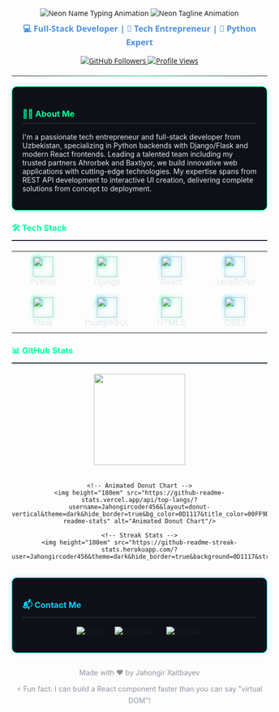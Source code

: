 <div align="center" style="font-family: 'Segoe UI', Tahoma, Geneva, Verdana, sans-serif;">

  <!-- Header Section with Neon Effect -->
  <img src="https://readme-typing-svg.herokuapp.com?font=Fira+Code&weight=600&size=32&duration=3000&pause=1000&color=00FF9D&bgcolor=0D1117&center=true&vCenter=true&width=500&lines=Jahongir+Xaitbayev" alt="Neon Name Typing Animation">
  
  <!-- Neon Tagline -->
  <img src="https://readme-typing-svg.herokuapp.com?font=Fira+Code&weight=600&size=24&duration=3000&pause=1000&color=00D1FF&bgcolor=0D1117&center=true&vCenter=true&width=600&lines=Startup+Founder+in+Uzbekistan" alt="Neon Tagline Animation">
  
  <h3 style="color: #4A90E2; margin-top: 10px;">💻 Full-Stack Developer | 🚀 Tech Entrepreneur | 🐍 Python Expert</h3>
  
  <!-- Badges -->
  <p>
    <a href="https://github.com/Jahongircoder456?tab=followers">
      <img src="https://img.shields.io/github/followers/Jahongircoder456?style=for-the-badge&label=Followers&color=00FF9D&labelColor=0D1117" alt="GitHub Followers">
    </a>
    <a href="https://github.com/Jahongircoder456">
      <img src="https://komarev.com/ghpvc/?username=Jahongircoder456&style=for-the-badge&label=Profile+Views&color=00D1FF&labelColor=0D1117" alt="Profile Views">
    </a>
  </p>
  
  <!-- Divider -->
  <hr style="border: 0; height: 1px; background-image: linear-gradient(to right, rgba(0,255,157,0), rgba(0,255,157,0.75), rgba(0,255,157,0)); margin: 20px 0;">
</div>

<!-- About Section with Neon Border -->
<div style="background-color: #0D1117; padding: 20px; border-radius: 10px; margin: 20px 0; border: 1px solid #00FF9D; box-shadow: 0 0 10px rgba(0,255,157,0.3);">
  <h3 style="color: #00FF9D; border-bottom: 2px solid #1F2937; padding-bottom: 8px;">👨‍💻 About Me</h3>
  <p style="color: #E5E7EB;">
    I'm a passionate tech entrepreneur and full-stack developer from Uzbekistan, specializing in Python backends with Django/Flask and modern React frontends. 
    Leading a talented team including my trusted partners Ahrorbek and Baxtiyor, we build innovative web applications with cutting-edge technologies.
    My expertise spans from REST API development to interactive UI creation, delivering complete solutions from concept to deployment.
  </p>
</div>

<!-- Tech Stack Section -->
<div>
  <h3 style="color: #00FF9D; border-bottom: 2px solid #1F2937; padding-bottom: 8px;">🛠️ Tech Stack</h3>
  
  <div align="center" style="margin: 20px 0;">
    <table>
      <tr>
        <td align="center" width="110" style="padding: 10px;">
          <img src="https://cdn.jsdelivr.net/gh/devicons/devicon/icons/python/python-original.svg" width="40" style="filter: drop-shadow(0 0 5px #00FF9D);"/>
          <br><span style="color: #E5E7EB;">Python</span>
        </td>
        <td align="center" width="110" style="padding: 10px;">
          <img src="https://cdn.jsdelivr.net/gh/devicons/devicon/icons/django/django-plain.svg" width="40" style="filter: drop-shadow(0 0 5px #00FF9D);"/>
          <br><span style="color: #E5E7EB;">Django</span>
        </td>
        <td align="center" width="110" style="padding: 10px;">
          <img src="https://cdn.jsdelivr.net/gh/devicons/devicon/icons/react/react-original.svg" width="40" style="filter: drop-shadow(0 0 5px #00D1FF);"/>
          <br><span style="color: #E5E7EB;">React</span>
        </td>
        <td align="center" width="110" style="padding: 10px;">
          <img src="https://cdn.jsdelivr.net/gh/devicons/devicon/icons/javascript/javascript-original.svg" width="40" style="filter: drop-shadow(0 0 5px #00D1FF);"/>
          <br><span style="color: #E5E7EB;">JavaScript</span>
        </td>
      </tr>
      <tr>
        <td align="center" width="110" style="padding: 10px;">
          <img src="https://cdn.jsdelivr.net/gh/devicons/devicon/icons/flask/flask-original.svg" width="40" style="filter: drop-shadow(0 0 5px #00FF9D);"/>
          <br><span style="color: #E5E7EB;">Flask</span>
        </td>
        <td align="center" width="110" style="padding: 10px;">
          <img src="https://cdn.jsdelivr.net/gh/devicons/devicon/icons/postgresql/postgresql-original.svg" width="40" style="filter: drop-shadow(0 0 5px #00D1FF);"/>
          <br><span style="color: #E5E7EB;">PostgreSQL</span>
        </td>
        <td align="center" width="110" style="padding: 10px;">
          <img src="https://cdn.jsdelivr.net/gh/devicons/devicon/icons/html5/html5-original.svg" width="40" style="filter: drop-shadow(0 0 5px #00FF9D);"/>
          <br><span style="color: #E5E7EB;">HTML5</span>
        </td>
        <td align="center" width="110" style="padding: 10px;">
          <img src="https://cdn.jsdelivr.net/gh/devicons/devicon/icons/css3/css3-original.svg" width="40" style="filter: drop-shadow(0 0 5px #00D1FF);"/>
          <br><span style="color: #E5E7EB;">CSS3</span>
        </td>
      </tr>
    </table>
  </div>
</div>

<!-- Stats Section -->
<div>
  <h3 style="color: #00FF9D; border-bottom: 2px solid #1F2937; padding-bottom: 8px;">📊 GitHub Stats</h3>
  
  <div align="center" style="display: flex; flex-wrap: wrap; justify-content: center; gap: 20px; margin-top: 20px;">
    <!-- GitHub Stats Card -->
    <img height="180em" src="https://github-readme-stats.vercel.app/api?username=Jahongircoder456&show_icons=true&theme=dark&include_all_commits=true&count_private=true&hide_border=true&bg_color=0D1117&title_color=00FF9D&icon_color=00D1FF&text_color=E5E7EB"/>
    
    <!-- Animated Donut Chart -->
    <img height="180em" src="https://github-readme-stats.vercel.app/api/top-langs/?username=Jahongircoder456&layout=donut-vertical&theme=dark&hide_border=true&bg_color=0D1117&title_color=00FF9D&text_color=E5E7EB&langs_count=6&size_weight=0.5&count_weight=0.5&exclude_repo=github-readme-stats" alt="Animated Donut Chart"/>
    
    <!-- Streak Stats -->
    <img height="180em" src="https://github-readme-streak-stats.herokuapp.com/?user=Jahongircoder456&theme=dark&hide_border=true&background=0D1117&stroke=00FF9D&ring=00D1FF&fire=00D1FF&currStreakNum=E5E7EB&sideNums=E5E7EB&currStreakLabel=E5E7EB&sideLabels=E5E7EB&dates=8B949E"/>
  </div>
</div>

<!-- Contact Section -->
<div style="background-color: #0D1117; padding: 20px; border-radius: 10px; margin: 20px 0; border: 1px solid #00D1FF; box-shadow: 0 0 10px rgba(0,209,255,0.3);">
  <h3 style="color: #00D1FF; border-bottom: 2px solid #1F2937; padding-bottom: 8px;">📬 Contact Me</h3>
  
  <p align="center">
    <a href="mailto:jahongiritdasturchi@gmail.com" style="text-decoration: none; margin: 0 10px;">
      <img src="https://img.shields.io/badge/Gmail-EA4335?style=for-the-badge&logo=gmail&logoColor=white&labelColor=0D1117" alt="Email">
    </a>
    <a href="https://t.me/profitlifeme" style="text-decoration: none; margin: 0 10px;">
      <img src="https://img.shields.io/badge/Telegram-26A5E4?style=for-the-badge&logo=telegram&logoColor=white&labelColor=0D1117" alt="Telegram">
    </a>
    <a href="https://linkedin.com/in/yourprofile" style="text-decoration: none; margin: 0 10px;">
      <img src="https://img.shields.io/badge/LinkedIn-0A66C2?style=for-the-badge&logo=linkedin&logoColor=white&labelColor=0D1117" alt="LinkedIn">
    </a>
  </p>
</div>

<!-- Footer -->
<div align="center" style="margin-top: 30px; color: #8B949E; font-size: 14px;">
  <p>Made with ❤️ by Jahongir Xaitbayev</p>
  <p>⚡ Fun fact: I can build a React component faster than you can say "virtual DOM"!</p>
</div>
